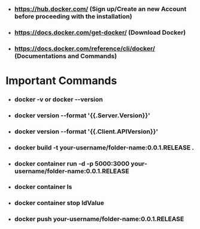 * ### https://hub.docker.com/ (Sign up/Create an new Account before proceeding with the installation)
* ### https://docs.docker.com/get-docker/ (Download Docker)
* ### https://docs.docker.com/reference/cli/docker/ (Documentations and Commands)

# Important Commands
* ### docker -v  or  docker --version
* ### docker version --format '{{.Server.Version}}'
* ### docker version --format '{{.Client.APIVersion}}'
* ### docker build -t your-username/folder-name:0.0.1.RELEASE .
* ### docker container run -d -p 5000:3000 your-username/folder-name:0.0.1.RELEASE
* ### docker container ls
* ### docker container stop IdValue
* ### docker push your-username/folder-name:0.0.1.RELEASE
